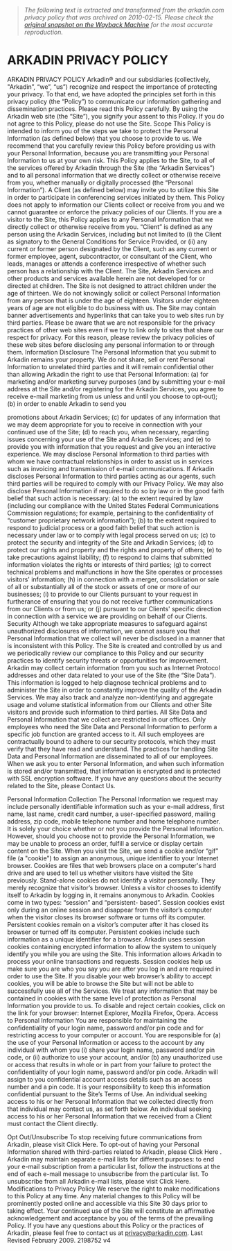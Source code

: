 > *The following text is extracted and transformed from the arkadin.com privacy policy that was archived on 2010-02-15. Please check the [original snapshot on the Wayback Machine](https://web.archive.org/web/20100215205007id_/http%3A//www.arkadin.com/documents/en/ArkadinPrivacyPolicy.pdf) for the most accurate reproduction.*

# ARKADIN PRIVACY POLICY

ARKADIN PRIVACY POLICY
Arkadin® and our subsidiaries (collectively, "Arkadin”, “we”, “us”) recognize and respect the
importance of protecting your privacy. To that end, we have adopted the principles set forth
in this privacy policy (the “Policy”) to communicate our information gathering and
dissemination practices.
Please read this Policy carefully. By using the Arkadin web site (the “Site”), you signify your
assent to this Policy. If you do not agree to this Policy, please do not use the Site.
Scope
This Policy is intended to inform you of the steps we take to protect the Personal Information
(as defined below) that you choose to provide to us. We recommend that you carefully
review this Policy before providing us with your Personal Information, because you are
transmitting your Personal Information to us at your own risk.
This Policy applies to the Site, to all of the services offered by Arkadin through the Site (the
“Arkadin Services”) and to all personal information that we directly collect or otherwise
receive from you, whether manually or digitally processed (the “Personal Information”). A
Client (as defined below) may invite you to utilize this Site in order to participate in
conferencing services initiated by them. This Policy does not apply to information our Clients
collect or receive from you and we cannot guarantee or enforce the privacy policies of our
Clients. If you are a visitor to the Site, this Policy applies to any Personal Information that we
directly collect or otherwise receive from you. “Client” is defined as any person using the
Arkadin Services, including but not limited to (i) the Client as signatory to the General
Conditions for Service Provided, or (ii) any current or former person designated by the Client,
such as any current or former employee, agent, subcontractor, or consultant of the Client,
who leads, manages or attends a conference irrespective of whether such person has a
relationship with the Client.
The Site, Arkadin Services and other products and services available herein are not
developed for or directed at children. The Site is not designed to attract children under the
age of thirteen. We do not knowingly solicit or collect Personal Information from any person
that is under the age of eighteen. Visitors under eighteen years of age are not eligible to do
business with us.
The Site may contain banner advertisements and hyperlinks that can take you to web sites
run by third parties. Please be aware that we are not responsible for the privacy practices of
other web sites even if we try to link only to sites that share our respect for privacy. For this
reason, please review the privacy policies of these web sites before disclosing any personal
information to or through them.
Information Disclosure
The Personal Information that you submit to Arkadin remains your property. We do not
share, sell or rent Personal Information to unrelated third parties and it will remain
confidential other than allowing Arkadin the right to use that Personal Information: (a) for
marketing and/or marketing survey purposes (and by submitting your e-mail address at the
Site and/or registering for the Arkadin Services, you agree to receive e-mail marketing from
us unless and until you choose to opt-out); (b) in order to enable Arkadin to send you


promotions about Arkadin Services; (c) for updates of any information that we may deem
appropriate for you to receive in connection with your continued use of the Site; (d) to reach
you, when necessary, regarding issues concerning your use of the Site and Arkadin
Services; and (e) to provide you with information that you request and give you an interactive
experience.
We may disclose Personal Information to third parties with whom we have contractual
relationships in order to assist us in services such as invoicing and transmission of e-mail
communications. If Arkadin discloses Personal Information to third parties acting as our
agents, such third parties will be required to comply with our Privacy Policy.
We may also disclose Personal Information if required to do so by law or in the good faith
belief that such action is necessary: (a) to the extent required by law (including our
compliance with the United States Federal Communications Commission regulations; for
example, pertaining to the confidentiality of “customer proprietary network information”); (b)
to the extent required to respond to judicial process or a good faith belief that such action is
necessary under law or to comply with legal process served on us; (c) to protect the security
and integrity of the Site and Arkadin Services; (d) to protect our rights and property and the
rights and property of others; (e) to take precautions against liability; (f) to respond to claims
that submitted information violates the rights or interests of third parties; (g) to correct
technical problems and malfunctions in how the Site operates or processes visitors'
information; (h) in connection with a merger, consolidation or sale of all or substantially all of
the stock or assets of one or more of our businesses; (i) to provide to our Clients pursuant to
your request in furtherance of ensuring that you do not receive further communications from
our Clients or from us; or (j) pursuant to our Clients' specific direction in connection with a
service we are providing on behalf of our Clients.
Security
Although we take appropriate measures to safeguard against unauthorized disclosures of
information, we cannot assure you that Personal Information that we collect will never be
disclosed in a manner that is inconsistent with this Policy. The Site is created and controlled
by us and we periodically review our compliance to this Policy and our security practices to
identify security threats or opportunities for improvement.
Arkadin may collect certain information from you such as Internet Protocol addresses and
other data related to your use of the Site (the “Site Data”). This information is logged to help
diagnose technical problems and to administer the Site in order to constantly improve the
quality of the Arkadin Services. We may also track and analyze non-identifying and
aggregate usage and volume statistical information from our Clients and other Site visitors
and provide such information to third parties.
All Site Data and Personal Information that we collect are restricted in our offices. Only
employees who need the Site Data and Personal Information to perform a specific job
function are granted access to it. All such employees are contractually bound to adhere to
our security protocols, which they must verify that they have read and understand. The
practices for handling Site Data and Personal Information are disseminated to all of our
employees. When we ask you to enter Personal Information, and when such information is
stored and/or transmitted, that information is encrypted and is protected with SSL encryption
software.
If you have any questions about the security related to the Site, please Contact Us.


Personal Information Collection
The Personal Information we request may include personally identifiable information such as
your e-mail address, first name, last name, credit card number, a user-specified password,
mailing address, zip code, mobile telephone number and home telephone number. It is
solely your choice whether or not you provide the Personal Information. However, should you
choose not to provide the Personal Information, we may be unable to process an order, fulfill
a service or display certain content on the Site.
When you visit the Site, we send a cookie and/or “gif” file (a "cookie") to assign an
anonymous, unique identifier to your Internet browser. Cookies are files that web browsers
place on a computer's hard drive and are used to tell us whether visitors have visited the Site
previously.
Stand-alone cookies do not identify a visitor personally. They merely recognize that visitor’s
browser. Unless a visitor chooses to identify itself to Arkadin by logging in, it remains
anonymous to Arkadin.           Cookies come in two types:           “session” and “persistent-
based”. Session cookies exist only during an online session and disappear from the visitor’s
computer when the visitor closes its browser software or turns off its computer. Persistent
cookies remain on a visitor’s computer after it has closed its browser or turned off its
computer. Persistent cookies include such information as a unique identifier for a browser.
Arkadin uses session cookies containing encrypted information to allow the system to
uniquely identify you while you are using the Site. This information allows Arkadin to process
your online transactions and requests. Session cookies help us make sure you are who you
say you are after you log in and are required in order to use the Site. If you disable your web
browser’s ability to accept cookies, you will be able to browse the Site but will not be able to
successfully use all of the Services. We treat any information that may be contained in
cookies with the same level of protection as Personal Information you provide to us.
To disable and reject certain cookies, click on the link for your browser: Internet
Explorer, Mozilla Firefox, Opera.
Access to Personal Information
You are responsible for maintaining the confidentiality of your login name, password and/or
pin code and for restricting access to your computer or account. You are responsible for (a)
the use of your Personal Information or access to the account by any individual with whom
you (i) share your login name, password and/or pin code, or (ii) authorize to use your account,
and/or (b) any unauthorized use or access that results in whole or in part from your failure to
protect the confidentiality of your login name, password and/or pin code.
Arkadin will assign to you confidential account access details such as an access number and
a pin code. It is your responsibility to keep this information confidential pursuant to the Site’s
Terms of Use.
An individual seeking access to his or her Personal Information that we collected directly
from that individual may contact us, as set forth below. An individual seeking access to his
or her Personal Information that we received from a Client must contact the Client directly.


Opt Out/Unsubscribe
To stop receiving future communications from Arkadin, please visit Click Here. To opt-out of
having your Personal Information shared with third-parties related to Arkadin, please Click
Here . Arkadin may maintain separate e-mail lists for different purposes: to end your e-mail
subscription from a particular list, follow the instructions at the end of each e-mail message to
unsubscribe from the particular list. To unsubscribe from all Arkadin e-mail lists, please visit
Click Here.
Modifications to Privacy Policy
We reserve the right to make modifications to this Policy at any time. Any material changes
to this Policy will be prominently posted online and accessible via this Site 30 days prior to
taking effect. Your continued use of the Site will constitute an affirmative acknowledgement
and acceptance by you of the terms of the prevailing Policy.
           If you have any questions about this Policy or the practices of Arkadin, please
                       feel free to contact us at privacy@arkadin.com.
Last Revised February 2009.
2198752 v4
